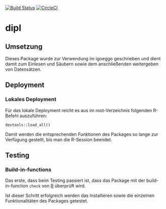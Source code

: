 [![Build Status](https://travis-ci.com/iGOEGGO/dipl.svg?branch=main)](https://travis-ci.com/iGOEGGO/dipl)
[![CircleCI](https://circleci.com/gh/iGOEGGO/dipl.svg?style=svg&circle-token=83b18c34b6f365dc697f4549d8b7ef07b51f54ce)](https://app.circleci.com/pipelines/github/iGOEGGO/dipl)


# dipl

## Umsetzung 

Dieses Package wurde zur Verwendung im igoeggo geschrieben und dient damit zum Einlesen und Säubern sowie dem anschließenden weitergeben von Datensätzen. 



## Deployment 

### Lokales Deployment 

Für das lokale Deployment reicht es aus im root-Verzeichnis folgenden R-Befehl auszuführen: 

```
devtools::load_all()
```

Damit werden die entsprechenden Funktionen des Packages so lange zur Verfügung gestellt, bis man die R-Session beendet. 



## Testing

### Build-in-functions

Das erste, dass beim Testing passiert ist, dass das Package mit der build-in-function `check` von [R](https://www.rdocumentation.org/packages/devtools/versions/2.3.2/topics/check) überprüft wird. 

Ist dieser Schritt erfolgreich werden das Installieren sowie die einzelnen Funktionalitäten des Packages getestet. 
